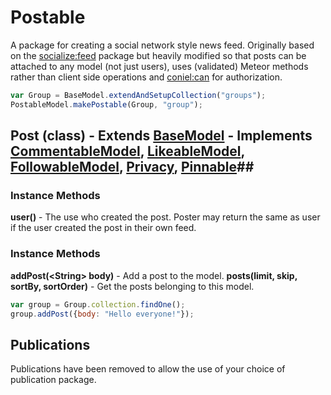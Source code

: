 # Postable #

A package for creating a social network style news feed. Originally based on the [socialize:feed](https://atmospherejs.com/socialize/feed) package but heavily modified so that posts can be attached to any model (not just users), uses (validated) Meteor methods rather than client side operations and [coniel:can](https://atmospherejs.com/coniel/can) for authorization.

~~~~~~~~~~~~~~~~~~~~~~~~~~~~~~~~~~~~~~~~~~~~~~~~~~~~~~~~~~~~~~~~~~~~~ javascript
var Group = BaseModel.extendAndSetupCollection("groups");
PostableModel.makePostable(Group, "group");
~~~~~~~~~~~~~~~~~~~~~~~~~~~~~~~~~~~~~~~~~~~~~~~~~~~~~~~~~~~~~~~~~~~~~~~~~~~~~~~~

## Post (class) - Extends [BaseModel][1] - Implements [CommentableModel][2], [LikeableModel][3], [FollowableModel][4], [Privacy][5], [Pinnable][6]##

### Instance Methods ###

**user()** - The use who created the post. Poster may return the same as user if the user created the post in their own feed.


### Instance Methods ###

**addPost(&lt;String&gt; body)** - Add a post to the model.
**posts(limit, skip, sortBy, sortOrder)** - Get the posts belonging to this model.

```javascript
var group = Group.collection.findOne();
group.addPost({body: "Hello everyone!"});
```

## Publications ##

Publications have been removed to allow the use of your choice of publication package.

[1]: https://github.com/coniel/meteor-base-model
[2]: https://github.com/coniel/meteor-commentable
[3]: https://github.com/coniel/meteor-likeable
[4]: https://github.com/coniel/meteor-followable
[5]: https://github.com/coniel/meteor-privacy
[6]: https://github.com/coniel/meteor-pinnable